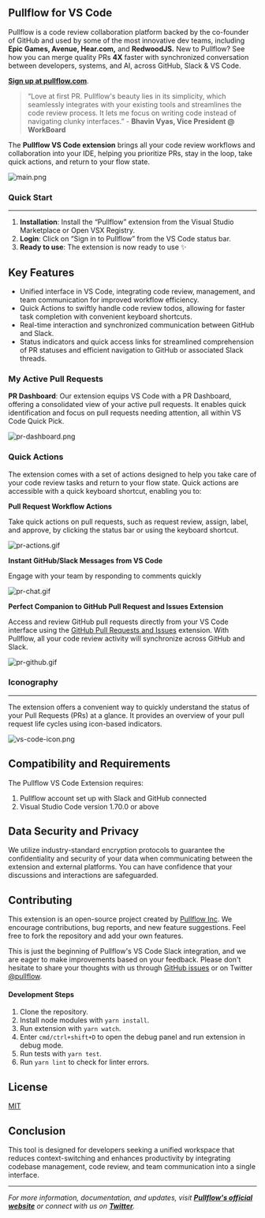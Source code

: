 ## Pullflow for VS Code

Pullflow is a code review collaboration platform backed by the co-founder of GitHub and used by some of the most innovative dev teams, including **Epic Games, Avenue, Hear.com,** and **RedwoodJS.** New to Pullflow? See how you can merge quality PRs **4X** faster with synchronized conversation between developers, systems, and AI, across GitHub, Slack & VS Code.

**[Sign up at pullflow.com](https://pullflow.com)**.

> “Love at first PR. Pullflow's beauty lies in its simplicity, which seamlessly integrates with your existing tools and streamlines the code review process. It lets me focus on writing code instead of navigating clunky interfaces.” - **Bhavin Vyas, Vice President @ WorkBoard**
>

The **Pullflow VS Code extension** brings all your code review workflows and collaboration into your IDE, helping you prioritize PRs, stay in the loop, take quick actions, and return to your flow state.

![main.png](./assets/main.png)

### Quick Start
---

1. **Installation**: Install the “Pullflow” extension from the Visual Studio Marketplace or Open VSX Registry.
2. **Login**: Click on “Sign in to Pullflow” from the VS Code status bar.
3. **Ready to use**: The extension is now ready to use ✨

## Key Features

- Unified interface in VS Code, integrating code review, management, and team communication for improved workflow efficiency.
- Quick Actions to swiftly handle code review todos, allowing for faster task completion with convenient keyboard shortcuts.
- Real-time interaction and synchronized communication between GitHub and Slack.
- Status indicators and quick access links for streamlined comprehension of PR statuses and efficient navigation to GitHub or associated Slack threads.

### **My Active Pull Requests**

**PR Dashboard**: Our extension equips VS Code with a PR Dashboard, offering a consolidated view of your active pull requests. It enables quick identification and focus on pull requests needing attention, all within VS Code Quick Pick.

![pr-dashboard.png](./assets/pr-dashboard.png)

### Quick Actions

The extension comes with a set of actions designed to help you take care of your code review tasks and return to your flow state. Quick actions are accessible with a quick keyboard shortcut, enabling you to:

**Pull Request Workflow Actions**

Take quick actions on pull requests, such as request review, assign, label, and approve, by clicking the status bar or using the keyboard shortcut.

![pr-actions.gif](./assets/pr-actions.gif)


**Instant GitHub/Slack Messages from VS Code**

Engage with your team by responding to comments quickly


![pr-chat.gif](./assets/pr-chat.gif)

**Perfect Companion to GitHub Pull Request and Issues Extension**

Access and review GitHub pull requests directly from your VS Code interface using the [GitHub Pull Requests and Issues](https://marketplace.visualstudio.com/items?itemName=GitHub.vscode-pull-request-github) extension. With Pullflow, all your code review activity will synchronize across GitHub and Slack.

![pr-github.gif](./assets/pr-github.gif)

### **Iconography**
---

The extension offers a convenient way to quickly understand the status of your Pull Requests (PRs) at a glance. It provides an overview of your pull request life cycles using icon-based indicators.

![vs-code-icon.png](./assets/vs-code-icon.png)

**Compatibility and Requirements**
---

The Pullflow VS Code Extension requires:

1. Pullflow account set up with Slack and GitHub connected
2. Visual Studio Code version 1.70.0 or above

## Data Security and Privacy

We utilize industry-standard encryption protocols to guarantee the confidentiality and security of your data when communicating between the extension and external platforms. You can have confidence that your discussions and interactions are safeguarded.

## Contributing

This extension is an open-source project created by [Pullflow Inc](https://github.com/pullflow/vscode-pullflow). We encourage contributions, bug reports, and new feature suggestions. Feel free to fork the repository and add your own features.

This is just the beginning of Pullflow's VS Code Slack integration, and we are eager to make improvements based on your feedback. Please don't hesitate to share your thoughts with us through [GitHub issues](https://github.com/pullflow/vscode-pullflow/issues) or on Twitter [@pullflow](https://twitter.com/pullflow).

#### **Development Steps**

1. Clone the repository.
2. Install node modules with `yarn install`.
3. Run extension with `yarn watch`.
4. Enter `cmd/ctrl+shift+D` to open the debug panel and run extension in debug mode.
5. Run tests with `yarn test`.
6. Run `yarn lint` to check for linter errors.

## **License**

[MIT](https://github.com/pullflow/vscode-pullflow/blob/main/LICENSE)

## **Conclusion**

This tool is designed for developers seeking a unified workspace that reduces context-switching and enhances productivity by integrating codebase management, code review, and team communication into a single interface.

---

*For more information, documentation, and updates, visit **[Pullflow's official website](https://pullflow.com/)** or connect with us on **[Twitter](https://twitter.com/pullflow)**.*